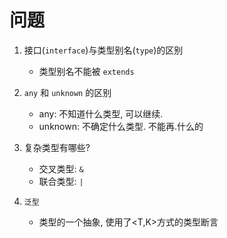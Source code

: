 # 问题

1. 接口(`interface`)与类型别名(`type`)的区别

    - 类型别名不能被 `extends`

2. `any` 和 `unknown` 的区别
    - any: 不知道什么类型, 可以继续.
    - unknown: 不确定什么类型. 不能再.什么的
3. 复杂类型有哪些?
    - 交叉类型: `&`
    - 联合类型: `|`
4. `泛型`
    - 类型的一个抽象, 使用了<T,K>方式的类型断言
